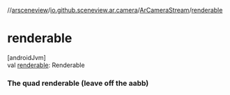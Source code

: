 //[arsceneview](../../../index.md)/[io.github.sceneview.ar.camera](../index.md)/[ArCameraStream](index.md)/[renderable](renderable.md)

# renderable

[androidJvm]\
val [renderable](renderable.md): Renderable

###  The quad renderable (leave off the aabb)
